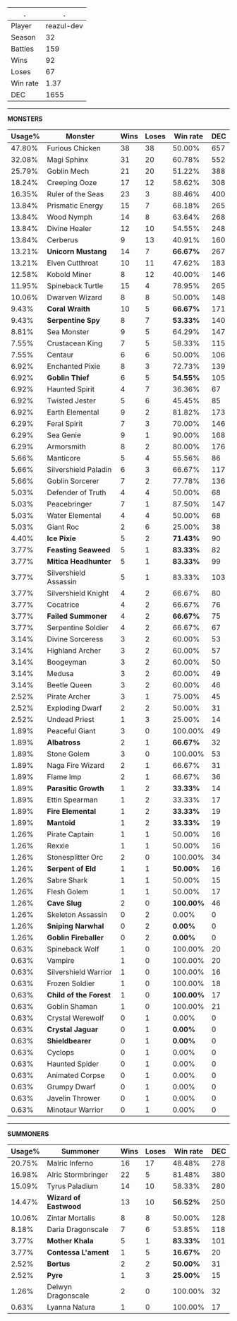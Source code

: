.|.
|-|-
Player|reazul-dev
Season|32
Battles|159
Wins|92
Loses|67
Win rate|1.37
DEC|1655

---
**MONSTERS**

Usage%|Monster|Wins|Loses|Win rate|DEC|
-|-|-|-|-|-|
47.80%|Furious Chicken|38|38|50.00%|657|
32.08%|Magi Sphinx|31|20|60.78%|552|
25.79%|Goblin Mech|21|20|51.22%|388|
18.24%|Creeping Ooze|17|12|58.62%|308|
16.35%|Ruler of the Seas|23|3|88.46%|400|
13.84%|Prismatic Energy|15|7|68.18%|265|
13.84%|Wood Nymph|14|8|63.64%|268|
13.84%|Divine Healer|12|10|54.55%|248|
13.84%|Cerberus|9|13|40.91%|160|
13.21%|**Unicorn Mustang**|14|7|**66.67%**|267|
13.21%|Elven Cutthroat|10|11|47.62%|183|
12.58%|Kobold Miner|8|12|40.00%|146|
11.95%|Spineback Turtle|15|4|78.95%|265|
10.06%|Dwarven Wizard|8|8|50.00%|148|
9.43%|**Coral Wraith**|10|5|**66.67%**|171|
9.43%|**Serpentine Spy**|8|7|**53.33%**|140|
8.81%|Sea Monster|9|5|64.29%|147|
7.55%|Crustacean King|7|5|58.33%|115|
7.55%|Centaur|6|6|50.00%|106|
6.92%|Enchanted Pixie|8|3|72.73%|139|
6.92%|**Goblin Thief**|6|5|**54.55%**|105|
6.92%|Haunted Spirit|4|7|36.36%|67|
6.92%|Twisted Jester|5|6|45.45%|85|
6.92%|Earth Elemental|9|2|81.82%|173|
6.29%|Feral Spirit|7|3|70.00%|146|
6.29%|Sea Genie|9|1|90.00%|168|
6.29%|Armorsmith|8|2|80.00%|176|
5.66%|Manticore|5|4|55.56%|86|
5.66%|Silvershield Paladin|6|3|66.67%|117|
5.66%|Goblin Sorcerer|7|2|77.78%|136|
5.03%|Defender of Truth|4|4|50.00%|68|
5.03%|Peacebringer|7|1|87.50%|147|
5.03%|Water Elemental|4|4|50.00%|68|
5.03%|Giant Roc|2|6|25.00%|38|
4.40%|**Ice Pixie**|5|2|**71.43%**|90|
3.77%|**Feasting Seaweed**|5|1|**83.33%**|82|
3.77%|**Mitica Headhunter**|5|1|**83.33%**|99|
3.77%|Silvershield Assassin|5|1|83.33%|103|
3.77%|Silvershield Knight|4|2|66.67%|80|
3.77%|Cocatrice|4|2|66.67%|76|
3.77%|**Failed Summoner**|4|2|**66.67%**|75|
3.77%|Serpentine Soldier|4|2|66.67%|67|
3.14%|Divine Sorceress|3|2|60.00%|53|
3.14%|Highland Archer|3|2|60.00%|57|
3.14%|Boogeyman|3|2|60.00%|50|
3.14%|Medusa|3|2|60.00%|49|
3.14%|Beetle Queen|3|2|60.00%|46|
2.52%|Pirate Archer|3|1|75.00%|45|
2.52%|Exploding Dwarf|2|2|50.00%|31|
2.52%|Undead Priest|1|3|25.00%|14|
1.89%|Peaceful Giant|3|0|100.00%|49|
1.89%|**Albatross**|2|1|**66.67%**|32|
1.89%|Stone Golem|3|0|100.00%|53|
1.89%|Naga Fire Wizard|2|1|66.67%|31|
1.89%|Flame Imp|2|1|66.67%|36|
1.89%|**Parasitic Growth**|1|2|**33.33%**|14|
1.89%|Ettin Spearman|1|2|33.33%|17|
1.89%|**Fire Elemental**|1|2|**33.33%**|19|
1.89%|**Mantoid**|1|2|**33.33%**|19|
1.26%|Pirate Captain|1|1|50.00%|16|
1.26%|Rexxie|1|1|50.00%|16|
1.26%|Stonesplitter Orc|2|0|100.00%|34|
1.26%|**Serpent of Eld**|1|1|**50.00%**|16|
1.26%|Sabre Shark|1|1|50.00%|15|
1.26%|Flesh Golem|1|1|50.00%|17|
1.26%|**Cave Slug**|2|0|**100.00%**|46|
1.26%|Skeleton Assassin|0|2|0.00%|0|
1.26%|**Sniping Narwhal**|0|2|**0.00%**|0|
1.26%|**Goblin Fireballer**|0|2|**0.00%**|0|
0.63%|Spineback Wolf|1|0|100.00%|20|
0.63%|Vampire|1|0|100.00%|20|
0.63%|Silvershield Warrior|1|0|100.00%|16|
0.63%|Frozen Soldier|1|0|100.00%|18|
0.63%|**Child of the Forest**|1|0|**100.00%**|17|
0.63%|Goblin Shaman|1|0|100.00%|21|
0.63%|Crystal Werewolf|0|1|0.00%|0|
0.63%|**Crystal Jaguar**|0|1|**0.00%**|0|
0.63%|**Shieldbearer**|0|1|**0.00%**|0|
0.63%|Cyclops|0|1|0.00%|0|
0.63%|Haunted Spider|0|1|0.00%|0|
0.63%|Animated Corpse|0|1|0.00%|0|
0.63%|Grumpy Dwarf|0|1|0.00%|0|
0.63%|Javelin Thrower|0|1|0.00%|0|
0.63%|Minotaur Warrior|0|1|0.00%|0|

---
**SUMMONERS**

Usage%|Summoner|Wins|Loses|Win rate|DEC|
-|-|-|-|-|-|
20.75%|Malric Inferno|16|17|48.48%|278|
16.98%|Alric Stormbringer|22|5|81.48%|380|
15.09%|Tyrus Paladium|14|10|58.33%|280|
14.47%|**Wizard of Eastwood**|13|10|**56.52%**|250|
10.06%|Zintar Mortalis|8|8|50.00%|128|
8.18%|Daria Dragonscale|7|6|53.85%|118|
3.77%|**Mother Khala**|5|1|**83.33%**|101|
3.77%|**Contessa L'ament**|1|5|**16.67%**|20|
2.52%|**Bortus**|2|2|**50.00%**|31|
2.52%|**Pyre**|1|3|**25.00%**|15|
1.26%|Delwyn Dragonscale|2|0|100.00%|32|
0.63%|Lyanna Natura|1|0|100.00%|17|
